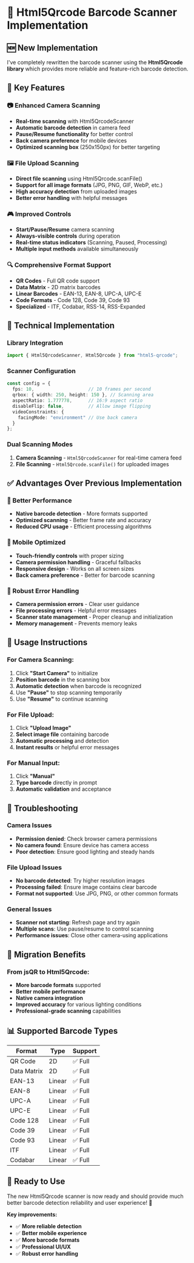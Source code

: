 # 📱 Html5Qrcode Barcode Scanner Implementation

## 🆕 **New Implementation**

I've completely rewritten the barcode scanner using the **Html5Qrcode library** which provides more reliable and feature-rich barcode detection.

## 🎯 **Key Features**

### **📷 Enhanced Camera Scanning**
- **Real-time scanning** with Html5QrcodeScanner
- **Automatic barcode detection** in camera feed
- **Pause/Resume functionality** for better control
- **Back camera preference** for mobile devices
- **Optimized scanning box** (250x150px) for better targeting

### **🖼️ File Upload Scanning**
- **Direct file scanning** using Html5Qrcode.scanFile()
- **Support for all image formats** (JPG, PNG, GIF, WebP, etc.)
- **High accuracy detection** from uploaded images
- **Better error handling** with helpful messages

### **🎮 Improved Controls**
- **Start/Pause/Resume** camera scanning
- **Always-visible controls** during operation
- **Real-time status indicators** (Scanning, Paused, Processing)
- **Multiple input methods** available simultaneously

### **🔍 Comprehensive Format Support**
- **QR Codes** - Full QR code support
- **Data Matrix** - 2D matrix barcodes
- **Linear Barcodes** - EAN-13, EAN-8, UPC-A, UPC-E
- **Code Formats** - Code 128, Code 39, Code 93
- **Specialized** - ITF, Codabar, RSS-14, RSS-Expanded

## 🔧 **Technical Implementation**

### **Library Integration**
```typescript
import { Html5QrcodeScanner, Html5Qrcode } from "html5-qrcode";
```

### **Scanner Configuration**
```typescript
const config = {
  fps: 10,                    // 10 frames per second
  qrbox: { width: 250, height: 150 }, // Scanning area
  aspectRatio: 1.777778,      // 16:9 aspect ratio
  disableFlip: false,         // Allow image flipping
  videoConstraints: {
    facingMode: "environment" // Use back camera
  }
};
```

### **Dual Scanning Modes**
1. **Camera Scanning** - `Html5QrcodeScanner` for real-time camera feed
2. **File Scanning** - `Html5Qrcode.scanFile()` for uploaded images

## ✅ **Advantages Over Previous Implementation**

### **🚀 Better Performance**
- **Native barcode detection** - More formats supported
- **Optimized scanning** - Better frame rate and accuracy
- **Reduced CPU usage** - Efficient processing algorithms

### **📱 Mobile Optimized**
- **Touch-friendly controls** with proper sizing
- **Camera permission handling** - Graceful fallbacks
- **Responsive design** - Works on all screen sizes
- **Back camera preference** - Better for barcode scanning

### **🔧 Robust Error Handling**
- **Camera permission errors** - Clear user guidance
- **File processing errors** - Helpful error messages
- **Scanner state management** - Proper cleanup and initialization
- **Memory management** - Prevents memory leaks

## 🎯 **Usage Instructions**

### **For Camera Scanning:**
1. Click **"Start Camera"** to initialize
2. **Position barcode** in the scanning box
3. **Automatic detection** when barcode is recognized
4. Use **"Pause"** to stop scanning temporarily
5. Use **"Resume"** to continue scanning

### **For File Upload:**
1. Click **"Upload Image"** 
2. **Select image file** containing barcode
3. **Automatic processing** and detection
4. **Instant results** or helpful error messages

### **For Manual Input:**
1. Click **"Manual"**
2. **Type barcode** directly in prompt
3. **Automatic validation** and acceptance

## 🐛 **Troubleshooting**

### **Camera Issues**
- **Permission denied**: Check browser camera permissions
- **No camera found**: Ensure device has camera access
- **Poor detection**: Ensure good lighting and steady hands

### **File Upload Issues**
- **No barcode detected**: Try higher resolution images
- **Processing failed**: Ensure image contains clear barcode
- **Format not supported**: Use JPG, PNG, or other common formats

### **General Issues**
- **Scanner not starting**: Refresh page and try again
- **Multiple scans**: Use pause/resume to control scanning
- **Performance issues**: Close other camera-using applications

## 🔄 **Migration Benefits**

### **From jsQR to Html5Qrcode:**
- **More barcode formats** supported
- **Better mobile performance** 
- **Native camera integration**
- **Improved accuracy** for various lighting conditions
- **Professional-grade scanning** capabilities

## 📊 **Supported Barcode Types**

| Format | Type | Support |
|--------|------|---------|
| QR Code | 2D | ✅ Full |
| Data Matrix | 2D | ✅ Full |
| EAN-13 | Linear | ✅ Full |
| EAN-8 | Linear | ✅ Full |
| UPC-A | Linear | ✅ Full |
| UPC-E | Linear | ✅ Full |
| Code 128 | Linear | ✅ Full |
| Code 39 | Linear | ✅ Full |
| Code 93 | Linear | ✅ Full |
| ITF | Linear | ✅ Full |
| Codabar | Linear | ✅ Full |

## 🚀 **Ready to Use**

The new Html5Qrcode scanner is now ready and should provide much better barcode detection reliability and user experience! 🎉

**Key improvements:**
- ✅ **More reliable detection**
- ✅ **Better mobile experience** 
- ✅ **More barcode formats**
- ✅ **Professional UI/UX**
- ✅ **Robust error handling**